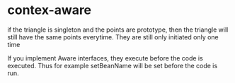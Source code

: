 # contex-aware

if the triangle is singleton and the points are prototype, then the triangle will still have the same points everytime. They are still only initiated only one time

If you implement Aware interfaces, they execute before the code is executed. Thus for example setBeanName will be set before the code is run.
